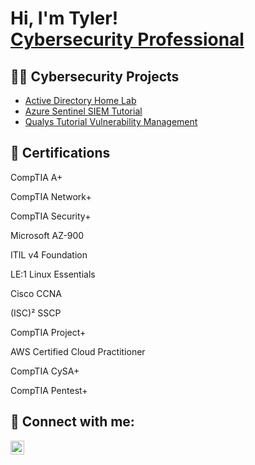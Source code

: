 <h1>Hi, I'm Tyler! <br/><a <a href="\https://www.linkedin.com/in/tyler-reynolds-1a57a62b0/">Cybersecurity Professional</a>

<h2>👨‍💻 Cybersecurity Projects</h2>

 - [Active Directory Home Lab](https://github.com/TylerReynolds123/ActiveDirectoryLab/blob/main/README.md)
 - [Azure Sentinel SIEM Tutorial](https://github.com/TylerReynolds123/Azure-Sentinel-SIEM-Tutorial)
 - [Qualys Tutorial Vulnerability Management](https://github.com/TylerReynolds123/Nessus-Tutorial-Vulnerability-Management-Lab)


<h2>📄 Certifications</h2>

CompTIA A+

CompTIA Network+
 
CompTIA Security+ 

Microsoft AZ-900

ITIL v4 Foundation

LE:1 Linux Essentials

Cisco CCNA

(ISC)² SSCP 

CompTIA Project+

AWS Certified Cloud Practitioner

CompTIA CySA+

CompTIA Pentest+


<h2> 🤳 Connect with me:</h2>

[<img align="left" alt="TylerReynolds | LinkedIn" width="22px" src="https://cdn.jsdelivr.net/npm/simple-icons@v3/icons/linkedin.svg" />][linkedin]



[linkedin]: https://www.linkedin.com/in/tyler-reynolds-1a57a62b0/

<!--


Here are some ideas to get you started:

- 🔭 I’m currently working on ...
- 🌱 I’m currently learning ...
- 👯 I’m looking to collaborate on ...
- 🤔 I’m looking for help with ...
- 💬 Ask me about ...
- 📫 How to reach me: ...
- 😄 Pronouns: ...
- ⚡ Fun fact: ...
-->

